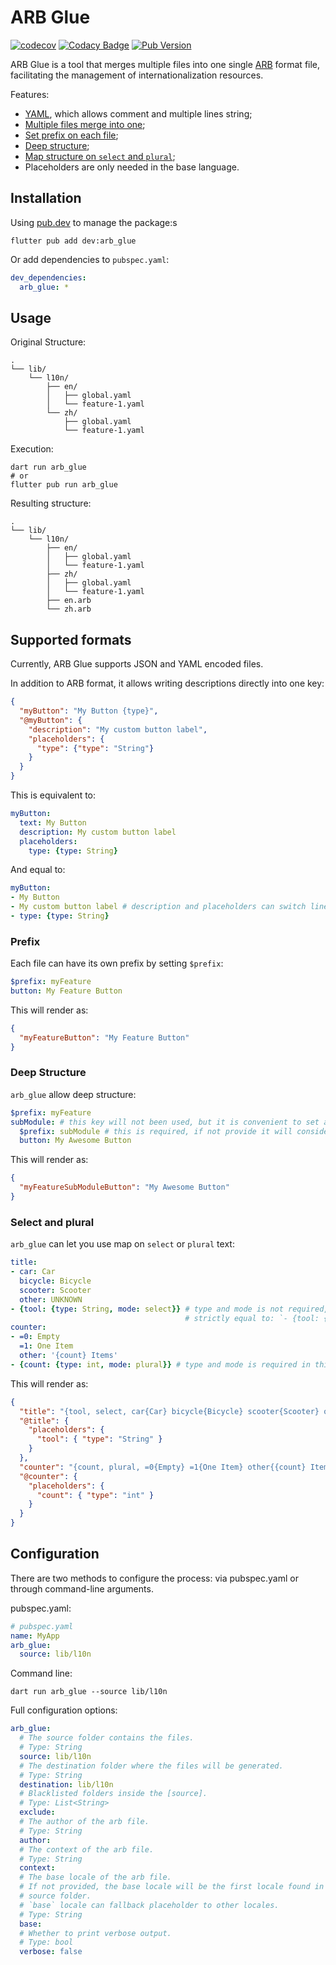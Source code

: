 # ARB Glue

[![codecov](https://codecov.io/gh/evan361425/flutter-arb-glue/graph/badge.svg?token=Y85VgUOsWZ)](https://codecov.io/gh/evan361425/flutter-arb-glue)
[![Codacy Badge](https://app.codacy.com/project/badge/Grade/09d8ff1bbd3741499c1680a68897a9cf)](https://app.codacy.com/gh/evan361425/flutter-arb-glue/dashboard)
[![Pub Version](https://img.shields.io/pub/v/arb_glue)](https://pub.dev/packages/arb_glue)

ARB Glue is a tool that merges multiple files into one single [ARB] format file,
facilitating the management of internationalization resources.

Features:

-   [YAML](#supported-formats), which allows comment and multiple lines string;
-   [Multiple files merge into one](#usage);
-   [Set prefix on each file](#prefix);
-   [Deep structure](#deep-structure);
-   [Map structure on `select` and `plural`](#select-and-plural);
-   Placeholders are only needed in the base language.

## Installation

Using [pub.dev](https://pub.dev/packages/arb_glue) to manage the package:s

```shell
flutter pub add dev:arb_glue
```

Or add dependencies to `pubspec.yaml`:

```yaml
dev_dependencies:
  arb_glue: *
```

## Usage

Original Structure:

```text
.
└── lib/
    └── l10n/
        ├── en/
        │   ├── global.yaml
        │   └── feature-1.yaml
        └── zh/
            ├── global.yaml
            └── feature-1.yaml
```

Execution:

```shell
dart run arb_glue
# or
flutter pub run arb_glue
```

Resulting structure:

```text
.
└── lib/
    └── l10n/
        ├── en/
        │   ├── global.yaml
        │   └── feature-1.yaml
        ├── zh/
        │   ├── global.yaml
        │   └── feature-1.yaml
        ├── en.arb
        └── zh.arb
```

## Supported formats

Currently, ARB Glue supports JSON and YAML encoded files.

In addition to ARB format, it allows writing descriptions directly into one key:

```json
{
  "myButton": "My Button {type}",
  "@myButton": {
    "description": "My custom button label",
    "placeholders": {
      "type": {"type": "String"}
    }
  }
}
```

This is equivalent to:

```yaml
myButton:
  text: My Button
  description: My custom button label
  placeholders:
    type: {type: String}
```

And equal to:

```yaml
myButton:
- My Button
- My custom button label # description and placeholders can switch lines
- type: {type: String}
```

### Prefix

Each file can have its own prefix by setting `$prefix`:

```yaml
$prefix: myFeature
button: My Feature Button
```

This will render as:

```json
{
  "myFeatureButton": "My Feature Button"
}
```

### Deep Structure

`arb_glue` allow deep structure:

```yaml
$prefix: myFeature
subModule: # this key will not been used, but it is convenient to set as `$prefix` below
  $prefix: subModule # this is required, if not provide it will consider as normal text-meta pair
  button: My Awesome Button
```

This will render as:

```json
{
  "myFeatureSubModuleButton": "My Awesome Button"
}
```

### Select and plural

`arb_glue` can let you use map on `select` or `plural` text:

```yaml
title:
- car: Car
  bicycle: Bicycle
  scooter: Scooter
  other: UNKNOWN
- {tool: {type: String, mode: select}} # type and mode is not required, since they are using default values
                                       # strictly equal to: `- {tool: {}}`
counter:
- =0: Empty
  =1: One Item
  other: '{count} Items'
- {count: {type: int, mode: plural}} # type and mode is required in this case
```

This will render as:

```json
{
  "title": "{tool, select, car{Car} bicycle{Bicycle} scooter{Scooter} other{UNKNOWN}}",
  "@title": {
    "placeholders": {
      "tool": { "type": "String" }
    }
  },
  "counter": "{count, plural, =0{Empty} =1{One Item} other{{count} Item}}",
  "@counter": {
    "placeholders": {
      "count": { "type": "int" }
    }
  }
}
```

## Configuration

There are two methods to configure the process:
via pubspec.yaml or through command-line arguments.

pubspec.yaml:

```yaml
# pubspec.yaml
name: MyApp
arb_glue:
  source: lib/l10n
```

Command line:

```shell
dart run arb_glue --source lib/l10n
```

Full configuration options:

```yaml
arb_glue:
  # The source folder contains the files.
  # Type: String
  source: lib/l10n
  # The destination folder where the files will be generated.
  # Type: String
  destination: lib/l10n
  # Blacklisted folders inside the [source].
  # Type: List<String>
  exclude:
  # The author of the arb file.
  # Type: String
  author:
  # The context of the arb file.
  # Type: String
  context:
  # The base locale of the arb file.
  # If not provided, the base locale will be the first locale found in the
  # source folder.
  # `base` locale can fallback placeholder to other locales.
  # Type: String
  base:
  # Whether to print verbose output.
  # Type: bool
  verbose: false
```

[ARB]: https://github.com/google/app-resource-bundle/wiki/ApplicationResourceBundleSpecification
